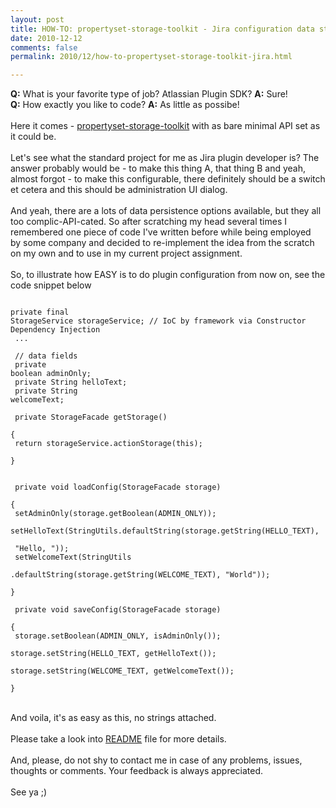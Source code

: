 ```yaml
---
layout: post
title: HOW-TO: propertyset-storage-toolkit - Jira configuration data storage made easy
date: 2010-12-12
comments: false
permalink: 2010/12/how-to-propertyset-storage-toolkit-jira.html

---
```


<b>Q:</b> What is your favorite type of job? Atlassian Plugin SDK? <b>A:</b> Sure!<br /><b>Q:</b> How exactly you like to code? <b>A:</b> As little as possibe!<br /><br />Here it comes -&nbsp;<a href="https://github.com/leonardinius/propertyset-storage-toolkit">propertyset-storage-toolkit</a>&nbsp;with as bare minimal API set as it could be.<br /><br />Let's see what the standard project for me as Jira plugin developer is? The answer probably would be - to make this thing A, that thing B and yeah, almost forgot - to make this configurable, there definitely should be a switch et cetera and this should be administration UI dialog.<br /><br />And yeah, there are a lots of data persistence options available, but they all too complic-API-cated. So after&nbsp;scratching&nbsp;my head several times I remembered one piece of code I've written before while being employed &nbsp; by some company and decided to re-implement the idea from the scratch on my own and to use in my current project&nbsp;assignment.<br /><br />So, to illustrate how EASY is to do plugin configuration from now on, see the code snippet below<br /><pre><code class="java"><br />private final StorageService storageService; // IoC by framework via Constructor Dependency Injection<br /> ...<br /><br /> // data fields<br /> private boolean adminOnly;<br /> private String helloText;<br /> private String welcomeText;<br /><br /> private StorageFacade getStorage()<br /> {<br />     return storageService.actionStorage(this);<br /> }<br /><br /><br /> private void loadConfig(StorageFacade storage)<br /> {<br />     setAdminOnly(storage.getBoolean(ADMIN_ONLY));<br />     setHelloText(StringUtils.defaultString(storage.getString(HELLO_TEXT), <br />         "Hello, "));<br />     setWelcomeText(StringUtils<br />         .defaultString(storage.getString(WELCOME_TEXT), "World"));<br /> }<br /><br /> private void saveConfig(StorageFacade storage)<br /> {<br />     storage.setBoolean(ADMIN_ONLY, isAdminOnly());<br />     storage.setString(HELLO_TEXT, getHelloText());<br />     storage.setString(WELCOME_TEXT, getWelcomeText());<br /> }<br /></code></pre><br />And voila, it's as easy as this, no strings attached. <br /><br />Please take a look into&nbsp;<a href="https://github.com/leonardinius/propertyset-storage-toolkit/blob/master/README.md">README</a> file for more details.<br /><br />And, please, do not shy to contact me in case of any problems, issues, thoughts or comments. Your feedback is always appreciated. <br /><br />See ya ;)
